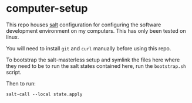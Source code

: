 # computer-setup

This repo houses [salt](https://github.com/saltstack/salt) configuration for
configuring the software development environment on my computers. This has
only been tested on linux.

You will need to install `git` and `curl` manually before using this repo.

To bootstrap the salt-masterless setup and symlink the files here where
they need to be to run the salt states contained here, run the `bootstrap.sh`
script.

Then to run:
```
salt-call --local state.apply
```
